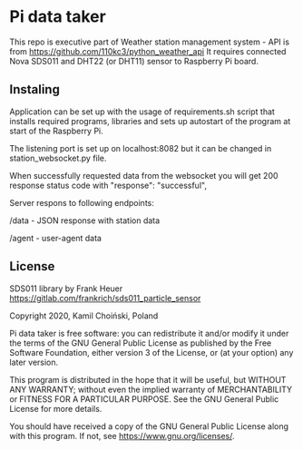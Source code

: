 # Pi data taker
This repo is executive part of Weather station management system - API is from https://github.com/110kc3/python_weather_api
It requires connected Nova SDS011 and DHT22 (or DHT11) sensor to Raspberry Pi board.

## Instaling
Application can be set up with the usage of requirements.sh script that installs required programs, libraries 
and sets up autostart of the program at start of the Raspberry Pi.

The listening port is set up on localhost:8082 but it can be changed in station_websocket.py file.

When successfully requested data from the websocket you will get 200 response status code
with "response": "successful",

Server respons to following endpoints:

/data - JSON response with station data

/agent - user-agent data


            
			
			
## License
SDS011 library by Frank Heuer https://gitlab.com/frankrich/sds011_particle_sensor

Copyright 2020, Kamil Choiński, Poland 

Pi data taker is free software: you can redistribute it and/or modify
it under the terms of the GNU General Public License as published by
the Free Software Foundation, either version 3 of the License, or
(at your option) any later version.

This program is distributed in the hope that it will be useful,
but WITHOUT ANY WARRANTY; without even the implied warranty of
MERCHANTABILITY or FITNESS FOR A PARTICULAR PURPOSE.  See the
GNU General Public License for more details.

You should have received a copy of the GNU General Public License
along with this program.  If not, see <https://www.gnu.org/licenses/>.
